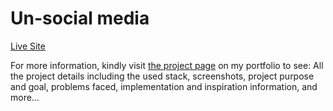 # Un-social media

[Live Site](https://unsocial-media.netlify.app/)

For more information, kindly visit [the project page](https://www.gergesbadr.com/projects/latest) on my portfolio to see:
All the project details including the used stack, screenshots, project purpose and goal, problems faced, implementation and inspiration information, and more…
